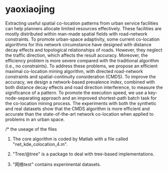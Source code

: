 # yaoxiaojing

Extracting useful spatial co-location patterns from urban service facilities can help planners allocate limited resources effectively. These facilities are mostly distributed within man-made spatial fields with road-network constraints. To promote urban-space adaptivity, some current co-location algorithms for this network circumstance have designed with distance decay effects and topological relationships of roads. However, they neglect the traffic direction, which affects the result accuracy. Moreover, the efficiency problem is more severe compared with the traditional algorithm (i.e., no constraints). To address these problems, we propose an efficient maximal co-location mining algorithm, with directed road-network constraints and spatial-continuity consideration (CMDS). To improve the accuracy, we design a network-based prevalence index, combined with both distance decay effects and road direction interference, to measure the significance of a pattern. To promote the execution speed, we use a key-node-separating approach and an improved shortest-path batch task for the co-location mining process. The experiments with both the synthetic and real datasets show that the CMDS algorithm is more efficient and accurate than the state-of-the-art network co-location when applied to problems in an urban space. 


/* the useage of the files

1. The core algorithm is coded by Matlab with a file called "net_kde_colocation_4.m".

2. "Tree/@tree" is a package to deal with tree-based implementations.

3. "网络test" contains experimental datasets.
